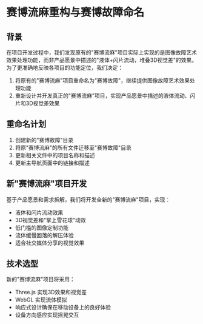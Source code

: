 # 赛博流麻重构与赛博故障命名

## 背景

在项目开发过程中，我们发现原有的"赛博流麻"项目实际上实现的是图像故障艺术效果处理功能，而非产品愿景中描述的"液体+闪片流动，堆叠3D视觉差"的效果。为了更准确地反映各项目的功能定位，我们决定：

1. 将原有的"赛博流麻"项目重命名为"赛博故障"，继续提供图像故障艺术效果处理功能
2. 重新设计并开发真正的"赛博流麻"项目，实现产品愿景中描述的液体流动、闪片和3D视觉差效果

## 重命名计划

1. 创建新的"赛博故障"目录
2. 将原"赛博流麻"的所有文件迁移至"赛博故障"目录
3. 更新相关文件中的项目名称和描述
4. 更新主导航页面中的链接和描述

## 新"赛博流麻"项目开发

基于产品愿景和需求拆解，我们将开发全新的"赛博流麻"项目，实现：

- 液体和闪片流动效果
- 3D视觉差和"掌上雪花球"动效
- 低门槛的图像定制功能
- 流体缓慢回落的解压体验
- 适合社交媒体分享的视觉效果

## 技术选型

新的"赛博流麻"项目将采用：

- Three.js 实现3D效果和视觉差
- WebGL 实现流体模拟
- 响应式设计确保在移动设备上的良好体验
- 设备方向感应实现摇晃交互
